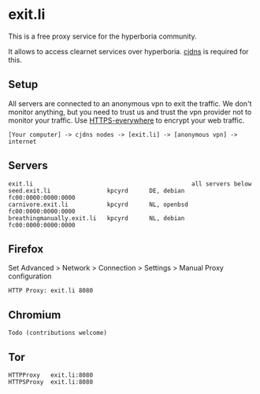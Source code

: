 exit.li
=======

This is a free proxy service for the hyperboria community.

It allows to access clearnet services over hyperboria. [cjdns](1) is required for this.

[1]: https://github.com/cjdelisle/cjdns

Setup
-----

All servers are connected to an anonymous vpn to exit the traffic. We don't monitor anything, but you need to trust us and trust the vpn provider not to monitor your traffic. Use [HTTPS-everywhere](1) to encrypt your web traffic.


	[Your computer] -> cjdns nodes -> [exit.li] -> [anonymous vpn] -> internet


[1]: https://www.eff.org/Https-everywhere

Servers
-------

	exit.li												all servers below
	seed.exit.li				kpcyrd		DE, debian	fc00:0000:0000:0000
	carnivore.exit.li			kpcyrd		NL, openbsd	fc00:0000:0000:0000
	breathingmanually.exit.li	kpcyrd		NL, debian	fc00:0000:0000:0000

Firefox
-------

Set Advanced > Network > Connection > Settings > Manual Proxy configuration

	HTTP Proxy:	exit.li	8080

Chromium
--------

	Todo (contributions welcome)

Tor
---

	HTTPProxy	exit.li:8080
	HTTPSProxy	exit.li:8080

